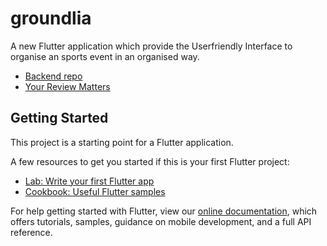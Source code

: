 # groundlia

A new Flutter application which provide the Userfriendly Interface to organise an sports event in an organised way.
- [Backend repo](https://github.com/cosmoimai/Groundlia-backend)
- [Your Review Matters](https://forms.gle/ndQYyVSoC3GtMdJL9)

## Getting Started

This project is a starting point for a Flutter application.

A few resources to get you started if this is your first Flutter project:

- [Lab: Write your first Flutter app](https://flutter.dev/docs/get-started/codelab)
- [Cookbook: Useful Flutter samples](https://flutter.dev/docs/cookbook)

For help getting started with Flutter, view our
[online documentation](https://flutter.dev/docs), which offers tutorials,
samples, guidance on mobile development, and a full API reference.
